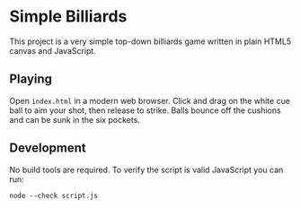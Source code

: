 # Simple Billiards

This project is a very simple top-down billiards game written in plain HTML5 canvas and JavaScript.

## Playing

Open `index.html` in a modern web browser. Click and drag on the white cue ball to aim your shot, then release to strike. Balls bounce off the cushions and can be sunk in the six pockets.

## Development

No build tools are required. To verify the script is valid JavaScript you can run:

```
node --check script.js
```
